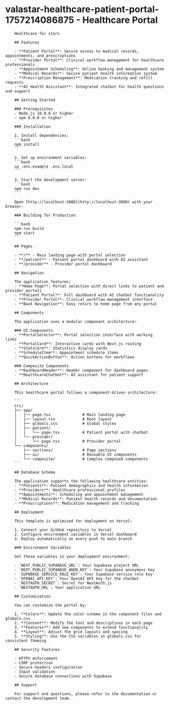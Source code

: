 # valastar-healthcare-patient-portal-1757214086875 - Healthcare Portal

        Healthcare for stars

        ## Features

        - **Patient Portal**: Secure access to medical records, appointments, and prescriptions
        - **Provider Portal**: Clinical workflow management for healthcare professionals
        - **Appointment Scheduling**: Online booking and management system
        - **Medical Records**: Secure patient health information system
        - **Prescription Management**: Medication tracking and refill requests
        - **AI Health Assistant**: Integrated chatbot for health questions and support

        ## Getting Started

        ### Prerequisites
        - Node.js 18.0.0 or higher
        - npm 8.0.0 or higher

        ### Installation

        1. Install dependencies:
        ```bash
        npm install
        ```

        2. Set up environment variables:
        ```bash
        cp .env.example .env.local
        ```

        3. Start the development server:
        ```bash
        npm run dev
        ```

        Open [http://localhost:3000](http://localhost:3000) with your browser.

        ### Building for Production

        ```bash
        npm run build
        npm start
        ```

        ## Pages

        - **/** - Main landing page with portal selection
        - **/patient** - Patient portal dashboard with AI assistant
        - **/provider** - Provider portal dashboard

        ## Navigation

        The application features:
        - **Home Page**: Portal selection with direct links to patient and provider portals
        - **Patient Portal**: Full dashboard with AI chatbot functionality
        - **Provider Portal**: Clinical workflow management interface
        - **Back Navigation**: Easy return to home page from any portal

        ## Components

        The application uses a modular component architecture:

        ### UI Components
        - **PortalSelector**: Portal selection interface with working links
        - **PortalCard**: Interactive cards with Next.js routing
        - **StatsCard**: Statistics display cards
        - **ScheduleItem**: Appointment schedule items
        - **QuickActionButton**: Action buttons for workflows

        ### Composite Components
        - **DashboardHeader**: Header component for dashboard pages
        - **HealthcareChatbot**: AI assistant for patient support

        ## Architecture

        This healthcare portal follows a component-driven architecture:

        ```
        src/
        ├── app/
        │   ├── page.tsx              # Main landing page
        │   ├── layout.tsx            # Root layout
        │   ├── globals.css           # Global styles
        │   ├── patient/
        │   │   └── page.tsx          # Patient portal with chatbot
        │   └── provider/
        │       └── page.tsx          # Provider portal
        └── components/
            ├── sections/             # Page sections
            ├── ui/                   # Reusable UI components
            └── composite/            # Complex composed components
        ```

        ## Database Schema

        The application supports the following healthcare entities:
        - **Patients**: Patient demographics and health information
        - **Providers**: Healthcare professional profiles
        - **Appointments**: Scheduling and appointment management
        - **Medical Records**: Patient health records and documentation
        - **Prescriptions**: Medication management and tracking

        ## Deployment

        This template is optimized for deployment on Vercel:

        1. Connect your GitHub repository to Vercel
        2. Configure environment variables in Vercel dashboard
        3. Deploy automatically on every push to main branch

        ### Environment Variables

        Set these variables in your deployment environment:

        - `NEXT_PUBLIC_SUPABASE_URL`: Your Supabase project URL
        - `NEXT_PUBLIC_SUPABASE_ANON_KEY`: Your Supabase anonymous key
        - `SUPABASE_SERVICE_ROLE_KEY`: Your Supabase service role key
        - `OPENAI_API_KEY`: Your OpenAI API key for the chatbot
        - `NEXTAUTH_SECRET`: Secret for NextAuth.js
        - `NEXTAUTH_URL`: Your application URL

        ## Customization

        You can customize the portal by:

        1. **Colors**: Update the color scheme in the component files and globals.css
        2. **Content**: Modify the text and descriptions in each page
        3. **Features**: Add new components to extend functionality
        4. **Layout**: Adjust the grid layouts and spacing
        5. **Styling**: Use the CSS variables in globals.css for consistent theming

        ## Security Features

        - HTTPS enforcement
        - CSRF protection
        - Secure headers configuration
        - Input validation
        - Secure database connections with Supabase

        ## Support

        For support and questions, please refer to the documentation or contact the development team.
        
